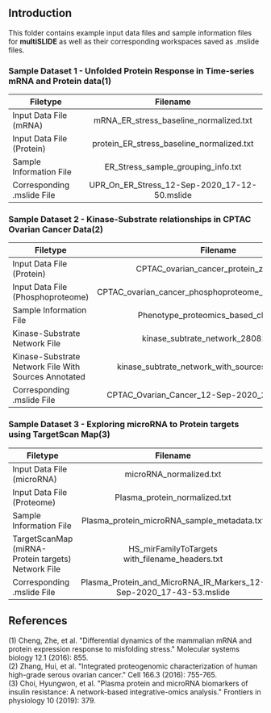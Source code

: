 ## Introduction

This folder contains example input data files and sample information files for **multiSLIDE** as well as their corresponding workspaces saved as .mslide files.  

### Sample Dataset 1  - Unfolded Protein Response in Time-series mRNA and Protein data(1)

| Filetype                   |      Filename                               |
|----------------------------|:-------------------------------------------:|
| Input Data File (mRNA)     |  mRNA_ER_stress_baseline_normalized.txt     |
| Input Data File (Protein)  |  protein_ER_stress_baseline_normalized.txt  |
| Sample Information File    |   ER_Stress_sample_grouping_info.txt        |
| Corresponding .mslide File | UPR_On_ER_Stress_12-Sep-2020_17-12-50.mslide|

### Sample Dataset 2 - Kinase-Substrate relationships in CPTAC Ovarian Cancer Data(2)

| Filetype                                             |      Filename                                              |
|------------------------------------------------------|:----------------------------------------------------------:|
| Input Data File (Protein)                            |  CPTAC_ovarian_cancer_protein_zscores.txt                  |
| Input Data File (Phosphoproteome)                    |  CPTAC_ovarian_cancer_phosphoproteome_imputed_zscores.txt  |
| Sample Information File                              |   Phenotype_proteomics_based_clusters.txt                  |
| Kinase-Substrate Network File                        |       kinase_subtrate_network_28082020.txt                 |
| Kinase-Substrate Network File With Sources Annotated |   kinase_subtrate_network_with_sources_annotated.txt       |
| Corresponding .mslide File                           | CPTAC_Ovarian_Cancer_12-Sep-2020_22-32-11.mslide           |


### Sample Dataset 3  - Exploring microRNA to Protein targets using TargetScan Map(3)

| Filetype                                             |      Filename                                                     |
|------------------------------------------------------|:-----------------------------------------------------------------:|
| Input Data File (microRNA)                           |  microRNA_normalized.txt                                          |
| Input Data File (Proteome)                           |  Plasma_protein_normalized.txt                                    |
| Sample Information File                              |   Plasma_protein_microRNA_sample_metadata.txt                     |
| TargetScanMap (miRNA-Protein targets) Network File   |   HS_mirFamilyToTargets with_filename_headers.txt                 |
| Corresponding .mslide File                           | Plasma_Protein_and_MicroRNA_IR_Markers_12-Sep-2020_17-43-53.mslide|


## References

(1) Cheng, Zhe, et al. "Differential dynamics of the mammalian mRNA and protein expression response to misfolding stress." Molecular systems biology 12.1 (2016):   855.  
(2) Zhang, Hui, et al. "Integrated proteogenomic characterization of human high-grade serous ovarian cancer." Cell 166.3 (2016): 755-765.  
(3) Choi, Hyungwon, et al. "Plasma protein and microRNA biomarkers of insulin resistance: A network-based integrative-omics analysis." Frontiers in physiology 10 (2019): 379.  




